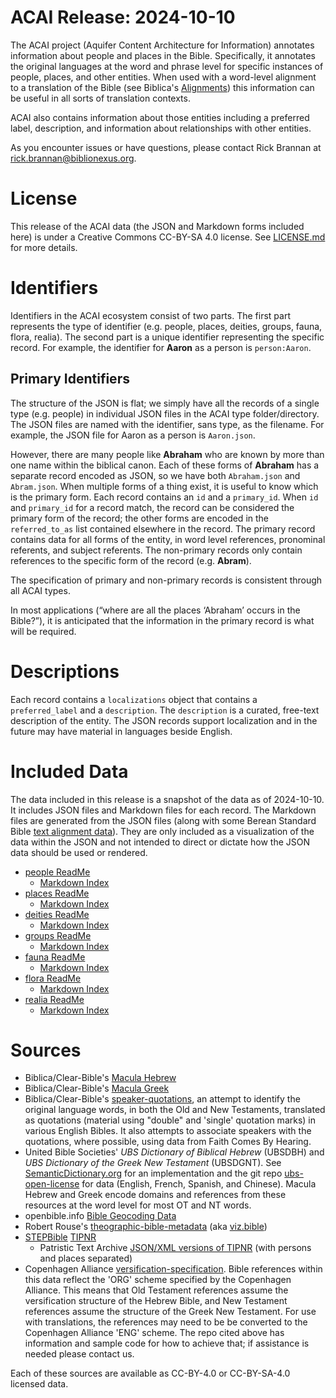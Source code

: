 # ACAI Release: 2024-10-10

The ACAI project (Aquifer Content Architecture for Information) annotates information about people and places in the Bible. Specifically, it annotates the original languages at the word and phrase level for specific instances of people, places, and other entities. When used with a word-level alignment to a translation of the Bible (see Biblica's [Alignments](https://github.com/Clear-Bible/Alignments)) this information can be useful in all sorts of translation contexts.

ACAI also contains information about those entities including a preferred label, description, and information about relationships with other entities.

As you encounter issues or have questions, please contact Rick Brannan at rick.brannan@biblionexus.org.

# License

This release of the ACAI data (the JSON and Markdown forms included here) is under a Creative Commons CC-BY-SA 4.0 license. See [LICENSE.md](LICENSE.md) for more details.

# Identifiers

Identifiers in the ACAI ecosystem consist of two parts. The first part represents the type of identifier (e.g. people, places, deities, groups, fauna, flora, realia). The second part is a unique identifier representing the specific record. For example, the identifier for **Aaron** as a person is `person:Aaron`.

## Primary Identifiers

The structure of the JSON is flat; we simply have all the records of a single type (e.g. people) in individual JSON files in the ACAI type folder/directory. The JSON files are named with the identifier, sans type, as the filename. For example, the JSON file for Aaron as a person is `Aaron.json`.

However, there are many people like **Abraham** who are known by more than one name within the biblical canon. Each of these forms of **Abraham** has a separate record encoded as JSON, so we have both  `Abraham.json` and `Abram.json`. When multiple forms of a thing exist, it is useful to know which is the primary form. Each record contains an `id` and a `primary_id`. When `id` and `primary_id` for a record match, the record can be considered the primary form of the record; the other forms are encoded in the `referred_to_as` list contained elsewhere in the record. The primary record contains data for all forms of the entity, in word level references, pronominal referents, and subject referents. The non-primary records only contain references to the specific form of the record (e.g. **Abram**).

The specification of primary and non-primary records is consistent through all ACAI types.

In most applications (“where are all the places ‘Abraham’ occurs in the Bible?”), it is anticipated that the information in the primary record is what will be required.

# Descriptions

Each record contains a `localizations` object that contains a `preferred_label` and a `description`. The `description` is a curated, free-text description of the entity. The JSON records support localization and in the future may have material in languages beside English.

# Included Data

The data included in this release is a snapshot of the data as of 2024-10-10. It includes JSON files and Markdown files for each record. The Markdown files are generated from the JSON files (along with some Berean Standard Bible [text alignment data](https://github.com/Clear-Bible/Alignments)). They are only included as a visualization of the data within the JSON and not intended to direct or dictate how the JSON data should be used or rendered.

* [people ReadMe](people/README.md)
  * [Markdown Index](people/md/00-Index.md)
* [places ReadMe](places/README.md)
  * [Markdown Index](places/md/00-Index.md)
* [deities ReadMe](deities/README.md)
  * [Markdown Index](deities/md/00-Index.md)
* [groups ReadMe](groups/README.md)
  * [Markdown Index](groups/md/00-Index.md)
* [fauna ReadMe](fauna/README.md)
  * [Markdown Index](fauna/md/00-Index.md)
* [flora ReadMe](flora/README.md)
  * [Markdown Index](flora/md/00-Index.md)
* [realia ReadMe](realia/README.md)
  * [Markdown Index](realia/md/00-Index.md)

# Sources

* Biblica/Clear-Bible's [Macula Hebrew](https://github.com/Clear-Bible/macula-hebrew)
* Biblica/Clear-Bible's [Macula Greek](https://github.com/Clear-Bible/macula-greek)
* Biblica/Clear-Bible's [speaker-quotations](https://github.com/Clear-Bible/speaker-quotations), an attempt to identify the 
  original language words, in both the Old and New Testaments, translated as quotations (material using "double" and 'single' 
  quotation marks) in various English Bibles. It also attempts to associate speakers with the quotations, where possible, 
  using data from Faith Comes By Hearing.
* United Bible Societies' _UBS Dictionary of Biblical Hebrew_ (UBSDBH) and _UBS Dictionary of the Greek New Testament_
  (UBSDGNT). See [SemanticDictionary.org](https://semanticdictionary.org/) for an implementation and the git repo
  [ubs-open-license](https://github.com/ubsicap/ubs-open-license) for data (English, French, Spanish, and Chinese). 
  Macula Hebrew and Greek encode domains and references from these resources at the word level for most OT and NT words.
* openbible.info [Bible Geocoding Data](https://github.com/openbibleinfo/Bible-Geocoding-Data)
* Robert Rouse's [theographic-bible-metadata](https://github.com/robertrouse/theographic-bible-metadata) (aka [viz.bible](https://viz.bible))
* [STEPBible](https://www.stepbible.org) [TIPNR](https://github.com/STEPBible/STEPBible-Data/blob/master/TIPNR%20-%20Translators%20Individualised%20Proper%20Names%20with%20all%20References%20-%20STEPBible.org%20CC%20BY.txt) 
  * Patristic Text Archive [JSON/XML versions of TIPNR](https://github.com/PatristicTextArchive/tipnr_data) (with persons and places separated)
* Copenhagen Alliance [versification-specification](https://github.com/Copenhagen-Alliance/versification-specification).
  Bible references within this data reflect the 'ORG' scheme specified by the Copenhagen Alliance. This means that
  Old Testament references assume the versification structure of the Hebrew Bible, and New Testament references assume
  the structure of the Greek New Testament. For use with translations, the references may need to be be converted to the
  Copenhagen Alliance 'ENG' scheme. The repo cited above has information and sample code for how to achieve that; if 
  assistance is needed please contact us.

Each of these sources are available as CC-BY-4.0 or CC-BY-SA-4.0 licensed data.

